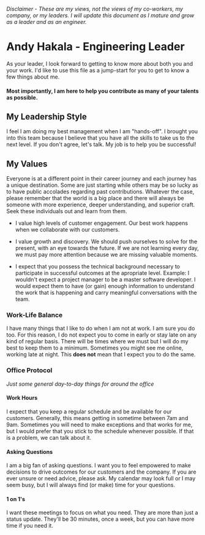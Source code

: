 *Disclaimer - These are my views, not the views of my co-workers, my company, or my leaders. I will update this document as I mature and grow as a leader and as an engineer.*

# Andy Hakala - Engineering Leader

As your leader, I look forward to getting to know more about both you and your work. I'd like to use this file as a jump-start for you to get to know a few things about me. 

#### Most importantly, I am here to help you contribute as many of your talents as possible. 


## My Leadership Style 

I feel I am doing my best management when I am "hands-off". I brought you into this team because I believe that you have all the skills to take us to the next level. If you don't agree, let's talk. My job is to help you be successful!  

## My Values

Everyone is at a different point in their career journey and each journey has a unique destination. Some are just starting while others may be so lucky as to have public accolades regarding past contributions. Whatever the case, please remember that the world is a big place and there will always be someone with more experience, deeper understanding, and superior craft. Seek these individuals out and learn from them. 

 - I value high levels of customer engagement. Our best work happens when we collaborate with our customers. 

 - I value growth and discovery. We should push ourselves to solve for the present, with an eye towards the future. If we are not learning every day, we must pay more attention because we are missing valuable moments. 

 - I expect that you possess the technical background necessary to participate in successful outcomes at the apropriate level. Example: I wouldn't expect a project manager to be a master software developer. I would expect them to have (or gain) enough information to understand the work that is happening and carry meaningful conversations with the team.   

### Work-Life Balance
I have many things that I like to do when I am not at work. I am sure you do too. For this reason, I do not expect you to come in early or stay late on any kind of regular basis. There will be times where we must but I will do my best to keep them to a minimum. Sometimes you might see me online, working late at night. This **does not** mean that I expect you to do the same.

### Office Protocol
*Just some general day-to-day things for around the office*

#### Work Hours
I expect that you keep a regular schedule and be available for our customers. Generally, this means getting in sometime between 7am and 9am. Sometimes you will need to make exceptions and that works for me, but I would prefer that you stick to the schedule whenever possible. If that is a problem, we can talk about it. 

#### Asking Questions
I am a big fan of asking questions. I want you to feel empowered to make decisions to drive outcomes for our customers and the company. If you are ever unsure or need advice, please ask. My calendar may look full or I may seem busy, but I will always find (or make) time for your questions. 

#### 1 on 1's 
I want these meetings to focus on what you need. They are more than just a status update. They'll be 30 minutes, once a week, but you can have more time if you need it. 
